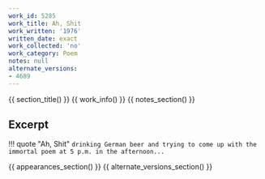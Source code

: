 ```yaml
---
work_id: 5285
work_title: Ah, Shit
work_written: '1976'
written_date: exact
work_collected: 'no'
work_category: Poem
notes: null
alternate_versions:
- 4689
---
```


{{ section_title() }}
{{ work_info() }}
{{ notes_section() }}
## Excerpt
!!! quote "Ah, Shit"
    ```
    drinking German beer
    and trying to come up with
    the immortal poem at
    5 p.m. in the afternoon...
    ```

{{ appearances_section() }}
{{ alternate_versions_section() }}